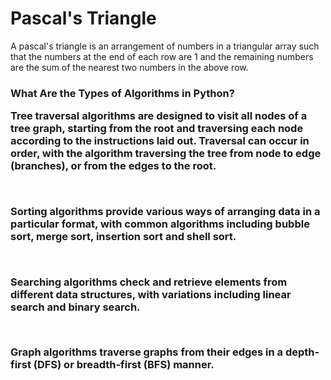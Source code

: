 <html>
<h1>Pascal's Triangle</h1>
<p>A pascal's triangle is an arrangement of numbers in a triangular array such that the numbers at the end of each row are 1 and the remaining numbers are the sum of the nearest two numbers in the above row.<p>
<h3>What Are the Types of Algorithms in Python?<p>
<p>Tree traversal algorithms are designed to visit all nodes of a tree graph, starting from the root and traversing each node according to the instructions laid out. Traversal can occur in order, with the algorithm traversing the tree from node to edge (branches), or from the edges to the root.<p><br>
<p>Sorting algorithms provide various ways of arranging data in a particular format, with common algorithms including bubble sort, merge sort, insertion sort and shell sort.<p><br>
<p>Searching algorithms check and retrieve elements from different data structures, with variations including linear search and binary search.<p><br>
<p>Graph algorithms traverse graphs from their edges in a depth-first (DFS) or breadth-first (BFS) manner.<p><br>
</html>